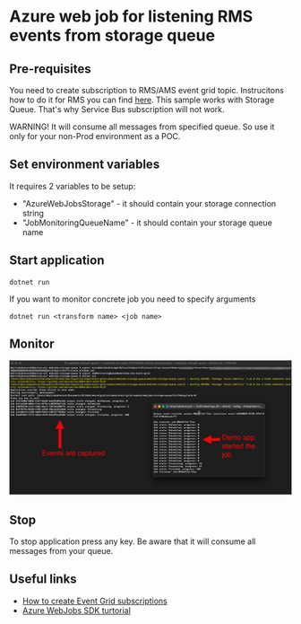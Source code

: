 # Azure web job for listening RMS events from storage queue

## Pre-requisites

You need to create subscription to RMS/AMS event grid topic. Instrucitons how to do it for RMS you can find [here](../../docs/monitoring.md).
This sample works with Storage Queue. That's why Service Bus subscription will not work.

WARNING! It will consume all messages from specified queue. So use it only for your non-Prod environment as a POC.

## Set environment variables

It requires 2 variables to be setup:

* "AzureWebJobsStorage" - it should contain your storage connection string
* "JobMonitoringQueueName" - it should contain your storage queue name

## Start application

```console
dotnet run
```

If you want to monitor concrete job you need to specify arguments

```console
dotnet run <transform name> <job name>
```

## Monitor

![example](example.png)

## Stop

To stop application press any key. Be aware that it will consume all messages from your queue.

## Useful links

* [How to create Event Grid subscriptions](https://learn.microsoft.com/en-us/azure/data-explorer/ingest-data-event-grid-manual)
* [Azure WebJobs SDK turtorial](https://learn.microsoft.com/en-us/azure/app-service/webjobs-sdk-get-started)
